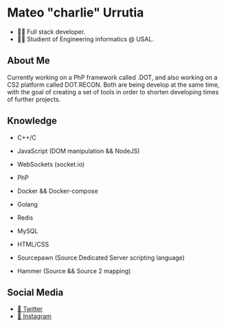 # Mateo "charlie" Urrutia
- 🧑‍💻 Full stack developer.
- 🧑‍🎓 Studient of Engineering informatics @ USAL.

## About Me
Currently working on a PhP framework called .DOT, and also working on a CS2 platform called DOT.RECON. Both are being develop at the same time, with the goal of creating a set of tools in order to shorten developing times of further projects.

## Knowledge
- C++/C
- JavaScript (DOM manipulation && NodeJS)
- WebSockets (socket.io)
- PhP
- Docker && Docker-compose
- Golang
- Redis
- MySQL
- HTML/CSS

- Sourcepawn (Source Dedicated Server scripting language)
- Hammer (Source && Source 2 mapping)

## Social Media
- [🐤 Twitter](https://twitter.com/char2cs)
- [📸 Instagram](https://instagram.com/mateo.urru)
